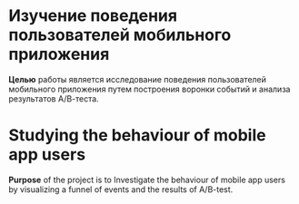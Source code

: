 # Изучение поведения пользователей мобильного приложения

**Целью** работы является исследование поведения пользователей мобильного приложения путем построения воронки событий и анализа результатов А/В-теста.

# Studying the behaviour of mobile app users

**Purpose** of the project is to Investigate the behaviour of mobile app users by visualizing a funnel of events and the results of A/B-test.